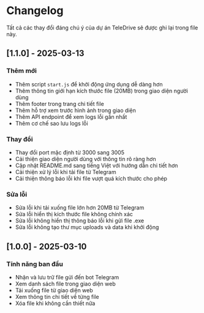 # Changelog

Tất cả các thay đổi đáng chú ý của dự án TeleDrive sẽ được ghi lại trong file này.

## [1.1.0] - 2025-03-13

### Thêm mới
- Thêm script `start.js` để khởi động ứng dụng dễ dàng hơn
- Thêm thông tin giới hạn kích thước file (20MB) trong giao diện người dùng
- Thêm footer trong trang chi tiết file
- Thêm hỗ trợ xem trước hình ảnh trong giao diện
- Thêm API endpoint để xem logs lỗi gần nhất
- Thêm cơ chế sao lưu logs lỗi

### Thay đổi
- Thay đổi port mặc định từ 3000 sang 3005
- Cải thiện giao diện người dùng với thông tin rõ ràng hơn
- Cập nhật README.md sang tiếng Việt với hướng dẫn chi tiết hơn
- Cải thiện xử lý lỗi khi tải file từ Telegram
- Cải thiện thông báo lỗi khi file vượt quá kích thước cho phép

### Sửa lỗi
- Sửa lỗi khi tải xuống file lớn hơn 20MB từ Telegram
- Sửa lỗi hiển thị kích thước file không chính xác
- Sửa lỗi không hiển thị thông báo lỗi khi gửi file .exe
- Sửa lỗi không tạo thư mục uploads và data khi khởi động

## [1.0.0] - 2025-03-10

### Tính năng ban đầu
- Nhận và lưu trữ file gửi đến bot Telegram
- Xem danh sách file trong giao diện web
- Tải xuống file từ giao diện web
- Xem thông tin chi tiết về từng file
- Xóa file khi không cần thiết nữa 